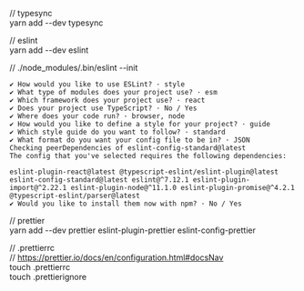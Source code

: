 // typesync  
yarn add --dev typesync

// eslint  
yarn add --dev eslint  

// 
./node_modules/.bin/eslint --init

```
✔ How would you like to use ESLint? · style
✔ What type of modules does your project use? · esm
✔ Which framework does your project use? · react
✔ Does your project use TypeScript? · No / Yes
✔ Where does your code run? · browser, node
✔ How would you like to define a style for your project? · guide
✔ Which style guide do you want to follow? · standard
✔ What format do you want your config file to be in? · JSON
Checking peerDependencies of eslint-config-standard@latest
The config that you've selected requires the following dependencies:

eslint-plugin-react@latest @typescript-eslint/eslint-plugin@latest eslint-config-standard@latest eslint@^7.12.1 eslint-plugin-import@^2.22.1 eslint-plugin-node@^11.1.0 eslint-plugin-promise@^4.2.1 @typescript-eslint/parser@latest
✔ Would you like to install them now with npm? · No / Yes
```

// prettier  
yarn add --dev prettier eslint-plugin-prettier eslint-config-prettier  

// .prettierrc  
// https://prettier.io/docs/en/configuration.html#docsNav  
touch .prettierrc  
touch .prettierignore
